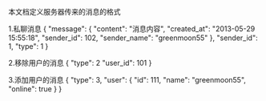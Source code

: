 本文档定义服务器传来的消息的格式

1.私聊消息
{
  "message": {
    "content": "消息内容",
    "created_at": "2013-05-29 15:55:18",
    "sender_id": 102,
    "sender_name": "greenmoon55" 
  }, 
  "sender_id": 1,
  "type": 1
}

2.移除用户的消息
{
  "type": 2
  "user_id": 101
}

3.添加用户的消息
{
  "type": 3, 
  "user": {
    "id": 111, 
    "name": "greenmoon55", 
    "online": true
  }
}
